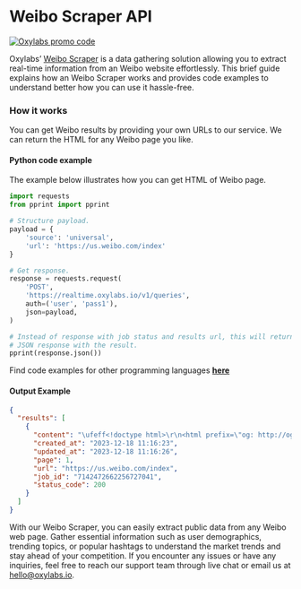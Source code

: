 # Weibo Scraper API

[![Oxylabs promo code](https://user-images.githubusercontent.com/129506779/250792357-8289e25e-9c36-4dc0-a5e2-2706db797bb5.png)](https://oxylabs.go2cloud.org/aff_c?offer_id=7&aff_id=877&url_id=112)

Oxylabs’ [Weibo Scraper](https://oxylabs.io/products/scraper-api/web/weibo?utm_source=github&utm_medium=repositories&utm_campaign=product) is a data gathering solution allowing you to extract real-time information from an Weibo website effortlessly. This brief guide explains how an Weibo Scraper works and provides code examples to understand better how you can use it hassle-free.

### How it works

You can get Weibo results by providing your own URLs to our service. We can return the HTML for any Weibo page you like.

#### Python code example

The example below illustrates how you can get HTML of Weibo page.

```python
import requests
from pprint import pprint

# Structure payload.
payload = {
    'source': 'universal',
    'url': 'https://us.weibo.com/index'
}

# Get response.
response = requests.request(
    'POST',
    'https://realtime.oxylabs.io/v1/queries',
    auth=('user', 'pass1'),
    json=payload,
)

# Instead of response with job status and results url, this will return the
# JSON response with the result.
pprint(response.json())
```
Find code examples for other programming languages [**here**](https://github.com/oxylabs/weibo-scraper/tree/main/code%20examples)

#### Output Example
```json
{
  "results": [
    {
      "content": "\ufeff<!doctype html>\r\n<html prefix=\"og: http://ogp.me/ns#\">\r\n<head>\r\n<meta charset=\"utf-8\">\r\n<meta name= ... </html>",
      "created_at": "2023-12-18 11:16:23",
      "updated_at": "2023-12-18 11:16:26",
      "page": 1,
      "url": "https://us.weibo.com/index",
      "job_id": "7142472662256727041",
      "status_code": 200
    }
  ]
}
```
With our Weibo Scraper, you can easily extract public data from any Weibo web page. Gather essential information such as user demographics, trending topics, or popular hashtags to understand the market trends and stay ahead of your competition. If you encounter any issues or have any inquiries, feel free to reach our support team through live chat or email us at hello@oxylabs.io.